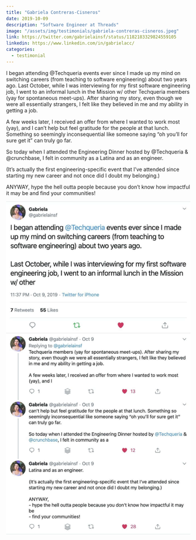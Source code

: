 ```yaml
---
title: "Gabriela Contreras-Cisneros"
date: 2019-10-09
description: "Software Engineer at Threads"
image: "/assets/img/testimonials/gabriela-contreras-cisneros.jpeg"
link: https://twitter.com/gabrielainsf/status/1182183329824559105
linkedin: https://www.linkedin.com/in/gabrielacc/
categories:
  - testimonial
---
```


I began attending @Techqueria events ever since I made up my mind on switching careers (from teaching to software engineering) about two years ago. Last October, while I was interviewing for my first software engineering job, I went to an informal lunch in the Mission w/ other Techqueria members (yay for spontaneous meet-ups). After sharing my story, even though we were all essentially strangers, I felt like they believed in me and my ability in getting a job.

A few weeks later, I received an offer from where I wanted to work most (yay), and I can’t help but feel gratitude for the people at that lunch. Something so seemingly inconsequential like someone saying “oh you’ll for sure get it” can truly go far.

So today when I attended the Engineering Dinner hosted by @Techqueria & @crunchbase, I felt in community as a Latina and as an engineer.

(It’s actually the first engineering-specific event that I’ve attended since starting my new career and not once did I doubt my belonging.)

ANYWAY, hype the hell outta people because you don’t know how impactful it may be and find your communities!

![Gabriela Contreras-Cisneros Testimonial](/assets/img/testimonials/gabriela-contreras-cisneros-testimonial.jpg)
